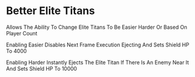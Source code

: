 # Better Elite Titans

Allows The Ability To Change Elite Titans To Be Easier Harder Or Based On Player Count 

Enabling Easier Disables Next Frame Execution Ejecting And Sets Shield HP To 4000

Enabling Harder Instantly Ejects The Elite Titan If There Is An Enemy Near It And Sets Shield HP To 10000
